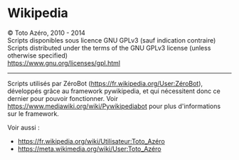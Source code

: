 Wikipedia
=========
&copy; Toto Azéro, 2010 - 2014<br />
Scripts disponibles sous licence GNU GPLv3 (sauf indication contraire)<br />
Scripts distributed under the terms of the GNU GPLv3 license (unless otherwise specified)	<br />
	https://www.gnu.org/licenses/gpl.html
	
---------
Scripts utilisés par ZéroBot (https://fr.wikipedia.org/User:ZéroBot), développés grâce au framework pywikipedia, et qui nécessitent donc ce dernier pour pouvoir fonctionner.
Voir https://www.mediawiki.org/wiki/Pywikipediabot pour plus d'informations sur le framework.


Voir aussi :
* https://fr.wikipedia.org/wiki/Utilisateur:Toto_Azéro
* https://meta.wikimedia.org/wiki/User:Toto_Azéro

